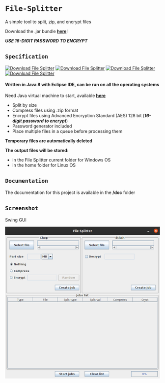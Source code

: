 # `File-Splitter`

A simple tool to split, zip, and encrypt files

Download the .jar bundle [**here**](https://github.com/antoniopelusi/File-Splitter/releases)!

***USE 16-DIGIT PASSWORD TO ENCRYPT***

## `Specification`
[![Download File Splitter](https://img.shields.io/sourceforge/dt/tool-file-splitter.svg)]()
[![Download File Splitter](https://img.shields.io/badge/Version-1.5-yellow)]()
[![Download File Splitter](https://img.shields.io/badge/Language-Java_8-orange)]()
[![Download File Splitter](https://img.shields.io/badge/Open_Source-GPL--3.0-informational)]()

#### Written in Java 8 with Eclipse IDE, can be run on all the operating systems
Need Java virtual machine to start, available [**here**](https://www.java.com/en/download/)

- Split by size
- Compress files using .zip format
- Encrypt files using Advanced Encryption Standard (AES) 128 bit (***16-digit password to encrypt***)
- Password generator included
- Place multiple files in a queue before processing them

**Temporary files are automatically deleted**

**The output files will be stored:**
- in the File Splitter current folder for Windows OS
- in the home folder for Linux OS

## `Documentation`
The documentation for this project is available in the **/doc** folder

## `Screenshot`
Swing GUI

![](doc/ScreenshotLinux.png)
